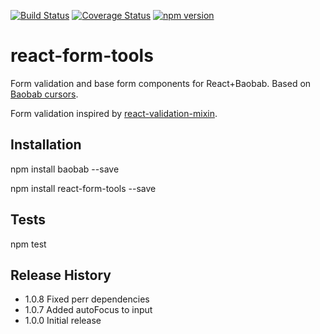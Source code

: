 [![Build Status](https://travis-ci.org/Brogency/baobab-react-schemabranchmixin.svg)](https://travis-ci.org/Brogency/react-form-tools)
[![Coverage Status](https://coveralls.io/repos/Brogency/react-form-tools/badge.svg?branch=master&service=github)](https://coveralls.io/github/Brogency/react-form-tools?branch=master)
[![npm version](https://badge.fury.io/js/react-form-tools.svg)](https://badge.fury.io/js/react-form-tools)

react-form-tools
=========

Form validation and base form components for React+Baobab. 
Based on [Baobab cursors](https://github.com/Yomguithereal/baobab).

Form validation inspired by [react-validation-mixin](https://github.com/jurassix/react-validation-mixin).

## Installation

  npm install baobab --save
  
  npm install react-form-tools --save
  
## Tests

  npm test
  
## Release History

* 1.0.8 Fixed perr dependencies
* 1.0.7 Added autoFocus to input
* 1.0.0 Initial release
